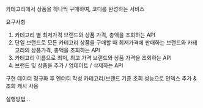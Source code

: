카테고리에서 상품을 하나씩 구매하여, 코디를 완성하는 서비스

요구사항
1. 카테고리 별 최저가격 브랜드와 상품 가격, 총액을 조회하는 API
2. 단일 브랜드로 모든 카테고리 상품을 구매할 때 최저가격에 판매하는 브랜드와 카테고리의 상품가격, 총액을
조회하는 API
3. 카테고리 이름으로 최저, 최고 가격 브랜드와 상품 가격을 조회하는 API
4. 브랜드 및 상품을 추가 / 업데이트 / 삭제하는 API

구현
데이터 정규화 후 엔터티 작성
카테고리/브랜드 기준 조회 성능으로 인덱스 추가 & 조회 캐시 사용

실행방법
..
